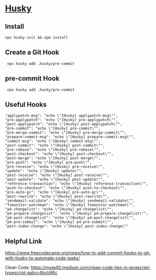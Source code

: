 # [Husky](https://typicode.github.io/husky/#/)

## Install

```
npx husky-init && npm install
```

## Create a Git Hook

```
 npx husky add .husky/pre-commit
```

## pre-commit Hook

```
 npx husky add .husky/pre-commit
```

## Useful Hooks

```
"applypatch-msg": "echo \"[Husky] applypatch-msg\"",
"pre-applypatch": "echo \"[Husky] pre-applypatch\"",
"post-applypatch": "echo \"[Husky] post-applypatch\"",
"pre-commit": "echo \"[Husky] pre-commit\"",
"pre-merge-commit": "echo \"[Husky] pre-merge-commit\"",
"prepare-commit-msg": "echo \"[Husky] prepare-commit-msg\"",
"commit-msg": "echo \"[Husky] commit-msg\"",
"post-commit": "echo \"[Husky] post-commit\"",
"pre-rebase": "echo \"[Husky] pre-rebase\"",
"post-checkout": "echo \"[Husky] post-checkout\"",
"post-merge": "echo \"[Husky] post-merge\"",
"pre-push": "echo \"[Husky] pre-push\"",
"pre-receive": "echo \"[Husky] pre-receive\"",
"update": "echo \"[Husky] update\"",
"post-receive": "echo \"[Husky] post-receive\"",
"post-update": "echo \"[Husky] post-update\"",
"reference-transaction": "echo \"[Husky] reference-transaction\"",
"push-to-checkout": "echo \"[Husky] push-to-checkout\"",
"pre-auto-gc": "echo \"[Husky] pre-auto-gc\"",
"post-rewrite": "echo \"[Husky] post-rewrite\"",
"sendemail-validate": "echo \"[Husky] sendemail-validate\"",
"fsmonitor-watchman": "echo \"[Husky] fsmonitor-watchman\"",
"p4-changelist": "echo \"[Husky] p4-changelist\"",
"p4-prepare-changelist": "echo \"[Husky] p4-prepare-changelist\"",
"p4-post-changelist": "echo \"[Husky] p4-post-changelist\"",
"p4-pre-submit": "echo \"[Husky] p4-pre-submit\"",
"post-index-change": "echo \"[Husky] post-index-change\""
```

## Helpful Link

https://www.freecodecamp.org/news/how-to-add-commit-hooks-to-git-with-husky-to-automate-code-tasks/

Clean Code:
https://myas92.medium.com/clean-code-tips-in-javascript-typescript-aabcc4bcb96c

